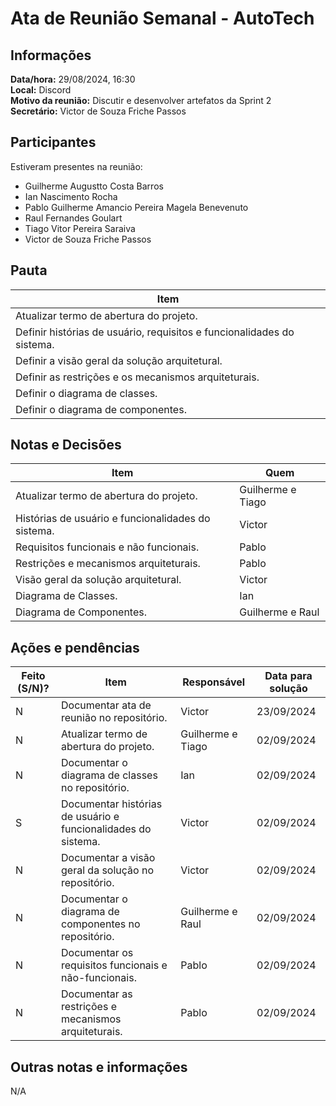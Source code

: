 # Ata de Reunião Semanal - AutoTech

## Informações
**Data/hora:** 29/08/2024, 16:30  
**Local:** Discord  
**Motivo da reunião:** Discutir e desenvolver artefatos da Sprint 2  
**Secretário:** Victor de Souza Friche Passos  

## Participantes
Estiveram presentes na reunião:
- Guilherme Augustto Costa Barros
- Ian Nascimento Rocha
- Pablo Guilherme Amancio Pereira Magela Benevenuto
- Raul Fernandes Goulart
- Tiago Vitor Pereira Saraiva
- Victor de Souza Friche Passos

## Pauta

Item | 
---- | 
Atualizar termo de abertura do projeto. | 
Definir histórias de usuário, requisitos e funcionalidades do sistema. | 
Definir a visão geral da solução arquitetural. | 
Definir as restrições e os mecanismos arquiteturais. | 
Definir o diagrama de classes. | 
Definir o diagrama de componentes. | 

## Notas e Decisões
Item | Quem | 
---- | ---- | 
Atualizar termo de abertura do projeto. | Guilherme e Tiago | 
Histórias de usuário e funcionalidades do sistema. | Victor | 
Requisitos funcionais e não funcionais. | Pablo | 
Restrições e mecanismos arquiteturais. | Pablo | 
Visão geral da solução arquitetural. | Victor | 
Diagrama de Classes. | Ian | 
Diagrama de Componentes. | Guilherme e Raul | 

## Ações e pendências
| Feito (S/N)? | Item | Responsável | Data para solução |
| ---- | ---- | ---- | ---- |
| N | Documentar ata de reunião no repositório. | Victor | 23/09/2024 |
| N | Atualizar termo de abertura do projeto. | Guilherme e Tiago | 02/09/2024 |
| N | Documentar o diagrama de classes no repositório. | Ian | 02/09/2024 |
| S | Documentar histórias de usuário e funcionalidades do sistema. | Victor | 02/09/2024 |
| N | Documentar a visão geral da solução no repositório.| Victor | 02/09/2024 |
| N | Documentar o diagrama de componentes no repositório. | Guilherme e Raul | 02/09/2024 |
| N | Documentar os requisitos funcionais e não-funcionais. | Pablo | 02/09/2024 |
| N | Documentar as restrições e mecanismos arquiteturais. | Pablo | 02/09/2024 |

## Outras notas e informações
N/A

